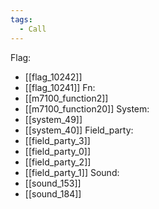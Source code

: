 ```yaml
---
tags:
  - Call
---
```

Flag:
- [[flag_10242]]
- [[flag_10241]]
Fn:
- [[m7100_function2]]
- [[m7100_function20]]
System:
- [[system_49]]
- [[system_40]]
Field_party:
- [[field_party_3]]
- [[field_party_0]]
- [[field_party_2]]
- [[field_party_1]]
Sound:
- [[sound_153]]
- [[sound_184]]
